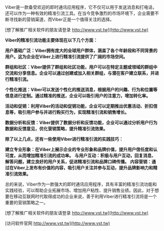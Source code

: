 Viber是一款备受欢迎的即时通讯应用程序，它不仅可以用于发送消息和打电话，还可以作为一种有效的精准引流工具。在当今竞争激烈的市场环境下，企业需要不断寻找新的营销渠道，而Viber正是一个值得关注的选择。

[想了解推广相关软件的朋友请登录 http://www.vst.tw](http://www.vst.tw)

**Viber的精准引流功能主要体现在以下几个方面：**

**用户基础广泛：Viber拥有庞大的全球用户群体，涵盖了各个年龄段和不同背景的用户。这为企业在Viber上进行精准引流提供了广阔的市场空间。**

**群组和社区：Viber提供了群组和社区功能，用户可以在特定主题或领域的群组中交流和分享信息。企业可以通过创建或加入相关群组，与潜在客户建立联系，并进行精准引流。**

**个性化推送：Viber可以发送个性化的推送消息，根据用户的兴趣、行为和位置等信息进行定制。通过精准的推送，企业可以吸引用户的注意力，增加转化率。**

**活动和促销：利用Viber的活动和促销功能，企业可以定期推出优惠活动、折扣信息等，吸引用户参与并进行购买行为，实现精准引流和销售增长。**

**数据分析和反馈：Viber提供了数据分析和反馈功能，企业可以通过分析用户行为数据和反馈意见，优化营销策略，提升精准引流效果。**

**除了以上几点，还有一些使用Viber进行精准引流的实践技巧：**

**建立专业形象：在Viber上展示企业的专业形象和品牌价值，提升用户信任度和认可度，从而增加精准引流的成功率。**
**与用户互动：积极与用户互动，回复消息、解答问题，建立良好的用户关系，促进精准引流和品牌口碑传播。**
**内容营销：通过在Viber上发布有价值的内容，吸引用户关注并参与互动，提升品牌影响力和精准引流效果。**

总的来说，Viber作为一款强大的即时通讯应用程序，具有丰富的精准引流功能和实践经验，可以帮助企业拓展市场、增加用户粘性、提升销售业绩。因此，对于想要在移动互联网时代取得成功的企业来说，善于利用Viber进行精准引流将是一个重要的营销策略之一。

[想了解推广相关软件的朋友请登录 http://www.vst.tw](http://www.vst.tw)


[访问软件官网 http://www.vst.tw](http://www.vst.tw)
